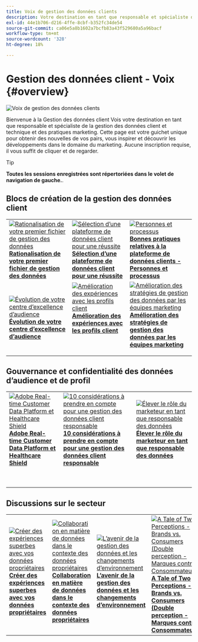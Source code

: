 ```yaml
---
title: Voix de gestion des données clients
description: Votre destination en tant que responsable et spécialiste des pratiques techniques et marketing de la gestion des données client.  Cette page est votre guichet unique pour obtenir des nouvelles de vos pairs, vous inspirer et découvrir les développements dans le domaine du marketing.
exl-id: 44e1b706-d216-4ffe-8cbf-b352fc34de54
source-git-commit: ca06e5a8b1602a7bcfb83a43f529680a5a96bacf
workflow-type: tm+mt
source-wordcount: '328'
ht-degree: 18%

---
```


# Gestion des données client - Voix {#overview}

<img alt="Voix de gestion des données clients" src="./assets/cdp-voices-banner.png" />

Bienvenue à la Gestion des données client Vois votre destination en tant que responsable et spécialiste de la gestion des données client et technique et des pratiques marketing. Cette page est votre guichet unique pour obtenir des nouvelles de vos pairs, vous inspirer et découvrir les développements dans le domaine du marketing. Aucune inscription requise, il vous suffit de cliquer et de regarder.

>[!TIP]
>
>**Toutes les sessions enregistrées sont répertoriées dans le volet de navigation de gauche.**.

## Blocs de création de la gestion des données client

<table>
  <tr>
   <td>
      <a href="./cdm/first-mile.md">
      <img alt="Rationalisation de votre premier fichier de gestion des données" src="./assets/first-mile.png"/>
      </a>
      <div>
         <a href="./cdm/first-mile.md"><strong>Rationalisation de votre premier fichier de gestion des données</strong></a>
         <br/>
      </div>
   </td>
   <td>
      <a href="./cdm/cdp-success.md">
      <img alt="Sélection d’une plateforme de données client pour une réussite" src="./assets/cdp-success.png"/>
      </a>
      <div>
         <a href="./cdm/cdp-success.md"><strong>Sélection d’une plateforme de données client pour une réussite</strong></a>
         <br/>
      </div>
    </td>
    <td>
      <a href="./cdm/people-and-process.md">
      <img alt="Personnes et processus" src="./assets/people-and-process.png"/>
      </a>
      <div>
         <a href="./cdm/people-and-process.md"><strong>Bonnes pratiques relatives à la plateforme de données clients - Personnes et processus</strong></a>
         <br/>
      </div>
    </td>
   </tr>
   <tr> 
   <td>
      <a href="./cdm/evolving-your-audience-center-of-excellence.md">
      <img alt="Évolution de votre centre d’excellence d’audience" src="./assets/evolving-your-audience-center-of-excellence.png"/>
      </a>
      <div>
         <a href="./cdm/evolving-your-audience-center-of-excellence.md"><strong>Évolution de votre centre d’excellence d’audience</strong></a>
         <br/>
      </div>
    </td>
   <td>
      <a href="./cdm/building-better-experiences-with-customer-profiles.md">
      <img alt="Amélioration des expériences avec les profils client" src="./assets/building-better-experiences-with-customer-profiles.png"/>
      </a>
      <div>
         <a href="./cdm/building-better-experiences-with-customer-profiles.md"><strong>Amélioration des expériences avec les profils client</strong></a>
      </div>
      <p>
        <br/>
    </td>
   <td>
      <a href="./cdm/how-marketing-teams-are-improving-data-management-strategies.md">
      <img alt="Amélioration des stratégies de gestion des données par les équipes marketing" src="./assets/how-marketing-teams-are-improving-data-management-strategies.png"/>
      </a>
      <div>
         <a href="./cdm/how-marketing-teams-are-improving-data-management-strategies.md"><strong>Amélioration des stratégies de gestion des données par les équipes marketing</strong></a>
      </div>
      <p>
      </p>
    </td>
  </tr>
</table>

## Gouvernance et confidentialité des données d’audience et de profil

<table>
  <tr>
   <td>
      <a href="./governance/healthcare-shield.md">
      <img alt="Adobe Real-time Customer Data Platform et Healthcare Shield" src="./assets/healthcare-shield.png"/>
      </a>
      <div>
         <a href="./governance/healthcare-shield.md"><strong>Adobe Real-time Customer Data Platform et Healthcare Shield</strong></a>
         <br/>
      </div>
      <p>
        <br/>
   </td> 
   <td>
      <a href="https://experienceleague.adobe.com/docs/platform-learn/tutorials/privacy/ten-considerations-for-responsible-customer-data-management.html">
      <img alt="10 considérations à prendre en compte pour une gestion des données client responsable" src="./assets/ten-considerations-for-responsible-customer-data-management.png"/>
      </a>
      <div>
         <a href="https://experienceleague.adobe.com/docs/platform-learn/tutorials/privacy/ten-considerations-for-responsible-customer-data-management.html"><strong>10 considérations à prendre en compte pour une gestion des données client responsable</strong></a>
         <br/>
      </div>
      <p>
        <br/>
    </td>
    <td>
      <a href="https://experienceleague.adobe.com/docs/platform-learn/tutorials/privacy/elevating-the-marketers-role-as-a-data-steward.html">
      <img alt="Élever le rôle du marketeur en tant que responsable des données" src="./assets/elevating-the-marketers-role-as-a-data-steward.png"/>
      </a>
      <div>
         <a href="https://experienceleague.adobe.com/docs/platform-learn/tutorials/privacy/elevating-the-marketers-role-as-a-data-steward.html"><strong>Élever le rôle du marketeur en tant que responsable des données</strong></a>
         <br/>
      </div>
      <p>
        <br/>
       </p>
    </td>
  </tr>
</table>

## Discussions sur le secteur

<table>
  <tr>
     <td>
      <a href="./industry/build-superb-experiences-with-your-first-party-data.md">
      <img alt="Créer des expériences superbes avec vos données propriétaires" src="./assets/build-superb-experiences-with-your-first-party-data.png"/>
      </a>
      <div>
         <a href="./industry/build-superb-experiences-with-your-first-party-data.md"><strong>Créer des expériences superbes avec vos données propriétaires</strong></a>
      </div>
      <p>
      </p>
    </td>
     <td>
      <a href="./industry/data-collaboration-in-the-first-party-data-context.md">
      <img alt="Collaboration en matière de données dans le contexte des données propriétaires" src="./assets/data-collaboration-in-the-first-party-data-context.png"/>
      </a>
      <div>
         <a href="./industry/data-collaboration-in-the-first-party-data-context.md"><strong>Collaboration en matière de données dans le contexte des données propriétaires</strong></a>
      </div>
      <p>
      </p>
    </td>
     <td>
      <a href="./industry/the-future-of-data-management-and-the-changing-environment.md">
      <img alt="L’avenir de la gestion des données et les changements d’environnement" src="./assets/the-future-of-data-management-and-the-changing-environment.png"/>
      </a>
      <div>
         <a href="./industry/the-future-of-data-management-and-the-changing-environment.md"><strong>L’avenir de la gestion des données et les changements d’environnement</strong></a>
      </div>
      <p>
      </p>
    </td>
   <td>
      <a href="./industry/brands-vs-consumers.md">
      <img alt="A Tale of Two Perceptions - Brands vs. Consumers (Double perception - Marques contre Consommateurs)" src="./assets/brands-vs-consumers.png"/>
      </a>
      <div>
         <a href="./industry/brands-vs-consumers.md"><strong>A Tale of Two Perceptions - Brands vs. Consumers (Double perception - Marques contre Consommateurs)</strong></a><br/>
      </div>
    </td>
  </tr>
</table>
